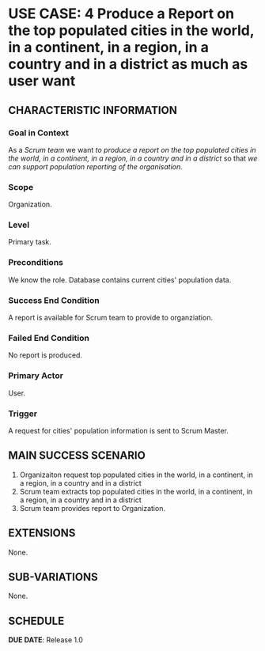 # USE CASE: 4 Produce a Report on the top populated cities in the world, in a continent, in a region, in a country and in a district as much as user want

## CHARACTERISTIC INFORMATION

### Goal in Context

As a *Scrum team* we want *to produce a report on the top populated cities in the world, in a continent, in a region, in a country and in a district* so that *we can support population reporting of the organisation.*

### Scope

Organization.

### Level

Primary task.

### Preconditions

We know the role.  Database contains current cities' population data.

### Success End Condition

A report is available for Scrum team to provide to organziation.

### Failed End Condition

No report is produced.

### Primary Actor

User.

### Trigger

A request for cities' population information is sent to Scrum Master.

## MAIN SUCCESS SCENARIO

1. Organizaiton request top populated cities in the world, in a continent, in a region, in a country and in a district
2. Scrum team extracts top populated cities in the world, in a continent, in a region, in a country and in a district
3. Scrum team provides report to Organization.

## EXTENSIONS

None.

## SUB-VARIATIONS

None.

## SCHEDULE

**DUE DATE**: Release 1.0
